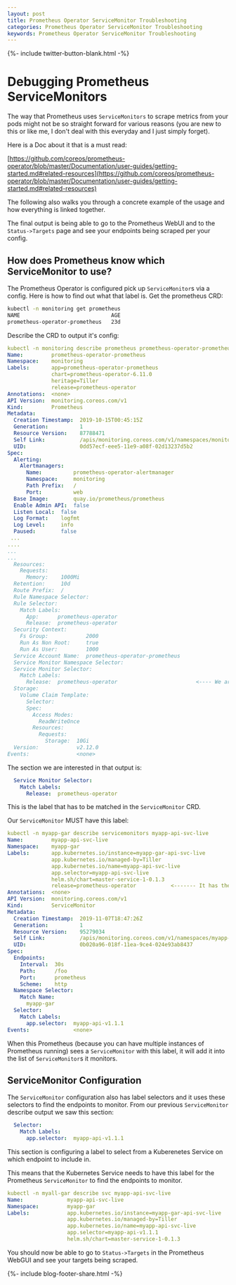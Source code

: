 ```yaml
---
layout: post
title: Prometheus Operator ServiceMonitor Troubleshooting
categories: Prometheus Operator ServiceMonitor Troubleshooting
keywords: Prometheus Operator ServiceMonitor Troubleshooting
---
```

{%- include twitter-button-blank.html -%}

# Debugging Prometheus ServiceMonitors

The way that Prometheus uses `ServiceMonitors` to scrape metrics from your pods might not be so straight
forward for various reasons (you are new to this or like me, I don't deal with this everyday and I just 
simply forget).

Here is a Doc about it that is a must read:

[https://github.com/coreos/prometheus-operator/blob/master/Documentation/user-guides/getting-started.md#related-resources](https://github.com/coreos/prometheus-operator/blob/master/Documentation/user-guides/getting-started.md#related-resources)

The following also walks you through a concrete example of the usage and how everything is linked together.

The final output is being able to go to the Prometheus WebUI and to the `Status->Targets` page and see your
endpoints being scraped per your config.

## How does Prometheus know which ServiceMonitor to use?

The Prometheus Operator is configured pick up `ServiceMonitor`s via a config.  Here is how to
find out what that label is.  Get the prometheus CRD:

```bash
kubectl -n monitoring get prometheus
NAME                             AGE
prometheus-operator-prometheus   23d
```

Describe the CRD to output it's config:

```yaml
kubectl -n monitoring describe prometheus prometheus-operator-prometheus
Name:         prometheus-operator-prometheus
Namespace:    monitoring
Labels:       app=prometheus-operator-prometheus
              chart=prometheus-operator-6.11.0
              heritage=Tiller
              release=prometheus-operator
Annotations:  <none>
API Version:  monitoring.coreos.com/v1
Kind:         Prometheus
Metadata:
  Creation Timestamp:  2019-10-15T00:45:15Z
  Generation:          1
  Resource Version:    87788471
  Self Link:           /apis/monitoring.coreos.com/v1/namespaces/monitoring/prometheuses/prometheus-operator-prometheus
  UID:                 0dd57ecf-eee5-11e9-a08f-02d13237d5b2
Spec:
  Alerting:
    Alertmanagers:
      Name:          prometheus-operator-alertmanager
      Namespace:     monitoring
      Path Prefix:   /
      Port:          web
  Base Image:        quay.io/prometheus/prometheus
  Enable Admin API:  false
  Listen Local:  false
  Log Format:    logfmt
  Log Level:     info
  Paused:        false
 ...
....
...
...
  Resources:
    Requests:
      Memory:    1000Mi
  Retention:     10d
  Route Prefix:  /
  Rule Namespace Selector:
  Rule Selector:
    Match Labels:
      App:      prometheus-operator
      Release:  prometheus-operator
  Security Context:
    Fs Group:            2000
    Run As Non Root:     true
    Run As User:         1000
  Service Account Name:  prometheus-operator-prometheus
  Service Monitor Namespace Selector:
  Service Monitor Selector:
    Match Labels:
      Release:  prometheus-operator                         <---- We are interested in this
  Storage:
    Volume Claim Template:
      Selector:
      Spec:
        Access Modes:
          ReadWriteOnce
        Resources:
          Requests:
            Storage:  10Gi
  Version:            v2.12.0
Events:               <none>
```

The section we are interested in that output is:

```yaml
  Service Monitor Selector:
    Match Labels:
      Release:  prometheus-operator
```

This is the label that has to be matched in the `ServiceMonitor` CRD.


Our `ServiceMonitor` MUST have this label:

```yaml
kubectl -n myapp-gar describe servicemonitors myapp-api-svc-live
Name:         myapp-api-svc-live
Namespace:    myapp-gar
Labels:       app.kubernetes.io/instance=myapp-gar-api-svc-live
              app.kubernetes.io/managed-by=Tiller
              app.kubernetes.io/name=myapp-api-svc-live
              app.selector=myapp-api-svc-live
              helm.sh/chart=master-service-1-0.1.3
              release=prometheus-operator			<------- It has the label
Annotations:  <none>
API Version:  monitoring.coreos.com/v1
Kind:         ServiceMonitor
Metadata:
  Creation Timestamp:  2019-11-07T18:47:26Z
  Generation:          1
  Resource Version:    95279034
  Self Link:           /apis/monitoring.coreos.com/v1/namespaces/myapp-gar/servicemonitors/myapp-api-svc-live
  UID:                 0b020a96-018f-11ea-9ce4-024e93ab8437
Spec:
  Endpoints:
    Interval:  30s
    Path:      /foo
    Port:      prometheus
    Scheme:    http
  Namespace Selector:
    Match Name:
      myapp-gar
  Selector:
    Match Labels:
      app.selector:  myapp-api-v1.1.1
Events:              <none>
```

When this Prometheus (because you can have multiple instances of Prometheus running) sees a `ServiceMonitor`
with this label, it will add it into the list of `ServiceMonitor`s it monitors.


## ServiceMonitor Configuration

The `ServiceMonitor` configuration also has label selectors and it uses these selectors to find the endpoints
to monitor.  From our previous `ServiceMonitor` describe output we saw this section:

```yaml
  Selector:
    Match Labels:
      app.selector:  myapp-api-v1.1.1
```

This section is configuring a label to select from a Kuberenetes Service on which endpoint to include in.

This means that the Kubernetes Service needs to have this label for the Prometheus `ServiceMonitor` to find
the endpoints to monitor.

```yaml
kubectl -n myall-gar describe svc myapp-api-svc-live
Name:              myapp-api-svc-live
Namespace:         myapp-gar
Labels:            app.kubernetes.io/instance=myapp-gar-api-svc-live
                   app.kubernetes.io/managed-by=Tiller
                   app.kubernetes.io/name=myapp-api-svc-live
                   app.selector=myapp-api-v1.1.1                        <------ Needs this lable in the Kube Service
                   helm.sh/chart=master-service-1-0.1.3
```                   

You should now be able to go to `Status->Targets` in the Prometheus WebGUI and see your targets being scraped.

<!-- Blog footer share -->
{%- include blog-footer-share.html -%}
